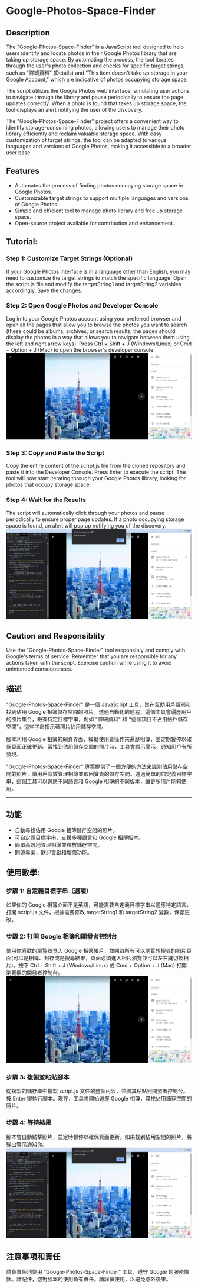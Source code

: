 # Google-Photos-Space-Finder

## Description
The "Google-Photos-Space-Finder" is a JavaScript tool designed to help users identify and locate photos in their Google Photos library that are taking up storage space. By automating the process, the tool iterates through the user's photo collection and checks for specific target strings, such as "詳細資料" (Details) and "This item doesn't take up storage in your Google Account," which are indicative of photos occupying storage space.

The script utilizes the Google Photos web interface, simulating user actions to navigate through the library and pause periodically to ensure the page updates correctly. When a photo is found that takes up storage space, the tool displays an alert notifying the user of the discovery.

The "Google-Photos-Space-Finder" project offers a convenient way to identify storage-consuming photos, allowing users to manage their photo library efficiently and reclaim valuable storage space. With easy customization of target strings, the tool can be adapted to various languages and versions of Google Photos, making it accessible to a broader user base.


## Features
* Automates the process of finding photos occupying storage space in Google Photos.
* Customizable target strings to support multiple languages and versions of Google Photos.
* Simple and efficient tool to manage photo library and free up storage space.
* Open-source project available for contribution and enhancement.


## Tutorial:
### Step 1: Customize Target Strings (Optional)
If your Google Photos interface is in a language other than English, you may need to customize the target strings to match the specific language. Open the script.js file and modify the targetString1 and targetString2 variables accordingly. Save the changes.

### Step 2: Open Google Photos and Developer Console
Log in to your Google Photos account using your preferred browser and open all the pages that allow you to browse the photos you want to search (these could be albums, archives, or search results; the pages should display the photos in a way that allows you to navigate between them using the left and right arrow keys). Press Ctrl + Shift + J (Windows/Linux) or Cmd + Option + J (Mac) to open the browser's developer console.
![image](https://github.com/rsps1008/Google-Photos-Space-Finder/blob/main/01.png)

### Step 3: Copy and Paste the Script
Copy the entire content of the script.js file from the cloned repository and paste it into the Developer Console. Press Enter to execute the script. The tool will now start iterating through your Google Photos library, looking for photos that occupy storage space.

### Step 4: Wait for the Results
The script will automatically click through your photos and pause periodically to ensure proper page updates. If a photo occupying storage space is found, an alert will pop up notifying you of the discovery.
![image](https://github.com/rsps1008/Google-Photos-Space-Finder/blob/main/02.png)


## Caution and Responsiblity
Use the "Google-Photos-Space-Finder" tool responsibly and comply with Google's terms of service. Remember that you are responsible for any actions taken with the script. Exercise caution while using it to avoid unintended consequences.

## 描述
"Google-Photos-Space-Finder" 是一個 JavaScript 工具，旨在幫助用戶識別和找到佔用 Google 相簿儲存空間的照片。透過自動化的過程，這個工具會遍歷用戶的照片集合，檢查特定目標字串，例如 "詳細資料" 和 "這個項目不占用帳戶儲存空間"，這些字串指示著照片佔用儲存空間。

腳本利用 Google 相簿的網頁界面，模擬使用者操作來遍歷相簿，並定期暫停以確保頁面正確更新。當找到佔用儲存空間的照片時，工具會顯示警示，通知用戶有所發現。

"Google-Photos-Space-Finder" 專案提供了一個方便的方法來識別佔用儲存空間的照片，讓用戶有效管理相簿並取回寶貴的儲存空間。透過簡單的自定義目標字串，這個工具可以適應不同語言和 Google 相簿的不同版本，讓更多用戶能夠使用。

****

## 功能
* 自動尋找佔用 Google 相簿儲存空間的照片。
* 可自定義目標字串，支援多種語言和 Google 相簿版本。
* 簡單高效地管理相簿並釋放儲存空間。
* 開源專案，歡迎貢獻和增強功能。


## 使用教學:
### 步驟 1: 自定義目標字串（選項）
如果你的 Google 相簿介面不是英語，可能需要自定義目標字串以適應特定語言。打開 script.js 文件，根據需要修改 targetString1 和 targetString2 變數，保存更改。

### 步驟 2: 打開 Google 相簿和開發者控制台
使用你喜歡的瀏覽器登入 Google 相簿帳戶，並開啟所有可以瀏覽想搜尋的照片頁面(可以是相簿、封存或是搜尋結果，頁面必須進入相片瀏覽並可以左右鍵切換相片)。按下 Ctrl + Shift + J (Windows/Linux) 或 Cmd + Option + J (Mac) 打開瀏覽器的開發者控制台。
![image](https://github.com/rsps1008/Google-Photos-Space-Finder/blob/main/01.png)

### 步驟 3: 複製並粘貼腳本
從複製的儲存庫中複製 script.js 文件的整個內容，並將其粘貼到開發者控制台。按 Enter 鍵執行腳本。現在，工具將開始遍歷 Google 相簿，尋找佔用儲存空間的照片。

### 步驟 4: 等待結果
腳本會自動點擊照片，並定時暫停以確保頁面更新。如果找到佔用空間的照片，將彈出警示通知你。
![image](https://github.com/rsps1008/Google-Photos-Space-Finder/blob/main/02.png)

## 注意事項和責任
請負責任地使用 "Google-Photos-Space-Finder" 工具，遵守 Google 的服務條款。請記住，您對腳本的使用負有責任。請謹慎使用，以避免意外後果。
